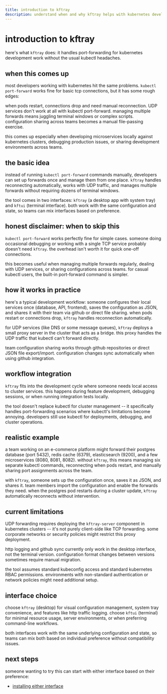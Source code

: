 ```yaml
---
title: introduction to kftray
description: understand when and why kftray helps with kubernetes development work
---
```


# introduction to kftray

here's what `kftray` does: it handles port-forwarding for kubernetes development work without the usual kubectl headaches.

## when this comes up

most developers working with kubernetes hit the same problems. `kubectl port-forward` works fine for basic tcp connections, but it has some rough edges:

when pods restart, connections drop and need manual reconnection. UDP services don't work at all with kubectl port-forward. managing multiple forwards means juggling terminal windows or complex scripts. configuration sharing across teams becomes a manual file-passing exercise.

this comes up especially when developing microservices locally against kubernetes clusters, debugging production issues, or sharing development environments across teams.

## the basic idea

instead of running `kubectl port-forward` commands manually, developers can set up forwards once and manage them from one place. `kftray` handles reconnecting automatically, works with UDP traffic, and manages multiple forwards without requiring dozens of terminal windows.

the tool comes in two interfaces: `kftray` (a desktop app with system tray) and `kftui` (terminal interface). both work with the same configuration and state, so teams can mix interfaces based on preference.

## honest disclaimer: when to skip this

`kubectl port-forward` works perfectly fine for simple cases. someone doing occasional debugging or working with a single TCP service probably doesn't need `kftray`. the overhead isn't worth it for quick one-off connections.

this becomes useful when managing multiple forwards regularly, dealing with UDP services, or sharing configurations across teams. for casual kubectl users, the built-in port-forward command is simpler.

## how it works in practice

here's a typical development workflow: someone configures their local services once (database, API, frontend), saves the configuration as JSON, and shares it with their team via github or direct file sharing. when pods restart or connections drop, `kftray` handles reconnection automatically.

for UDP services (like DNS or some message queues), `kftray` deploys a small proxy server in the cluster that acts as a bridge. this proxy handles the UDP traffic that kubectl can't forward directly.

team configuration sharing works through github repositories or direct JSON file export/import. configuration changes sync automatically when using github integration.

## workflow integration

`kftray` fits into the development cycle where someone needs local access to cluster services. this happens during feature development, debugging sessions, or when running integration tests locally.

the tool doesn't replace kubectl for cluster management -- it specifically handles port-forwarding scenarios where kubectl's limitations become annoying. developers still use kubectl for deployments, debugging, and cluster operations.

## realistic example

a team working on an e-commerce platform might forward their postgres database (port 5432), redis cache (6379), elasticsearch (9200), and a few microservices (8080, 8081, 8082). without `kftray`, this means managing six separate kubectl commands, reconnecting when pods restart, and manually sharing port assignments across the team.

with `kftray`, someone sets up the configuration once, saves it as JSON, and shares it. team members import the configuration and enable the forwards they need. when the postgres pod restarts during a cluster update, `kftray` automatically reconnects without intervention.

## current limitations

UDP forwarding requires deploying the `kftray-server` component in kubernetes clusters -- it's not purely client-side like TCP forwarding. some corporate networks or security policies might restrict this proxy deployment.

http logging and github sync currently only work in the desktop interface, not the terminal version. configuration format changes between versions sometimes require manual migration.

the tool assumes standard kubeconfig access and standard kubernetes RBAC permissions. environments with non-standard authentication or network policies might need additional setup.

## interface choice

choose `kftray` (desktop) for visual configuration management, system tray convenience, and features like http traffic logging. choose `kftui` (terminal) for minimal resource usage, server environments, or when preferring command-line workflows.

both interfaces work with the same underlying configuration and state, so teams can mix both based on individual preference without compatibility issues.

## next steps

someone wanting to try this can start with either interface based on their preference:

- [installing either interface](/docs/getting-started/installation)
